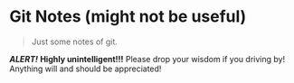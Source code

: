 # Git Notes (might not be useful)
>Just some notes of git.    

***ALERT!*** **Highly unintelligent!!!** Please drop your wisdom if you driving by! Anything will and should be appreciated!  
